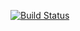 [![Build Status](https://travis-ci.com/testowanieaplikacjijavaug/laboratorium-10-crazyiwan.svg?branch=master)](https://travis-ci.com/testowanieaplikacjijavaug/laboratorium-10-crazyiwan)